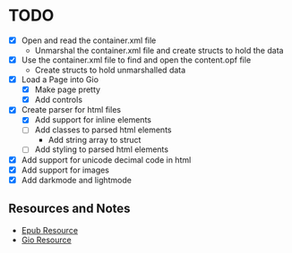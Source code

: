 # TODO

- [X] Open and read the container.xml file
    - Unmarshal the container.xml file and create structs to hold the data
- [X] Use the container.xml file to find and open the content.opf file
    - Create structs to hold unmarshalled data
- [X] Load a Page into Gio
    - [X] Make page pretty
    - [X] Add controls
- [X] Create parser for html files
    - [X] Add support for inline elements
    - [ ] Add classes to parsed html elements
        - Add string array to struct
    - [ ] Add styling to parsed html elements
- [X] Add support for unicode decimal code in html
- [X] Add support for images
- [X] Add darkmode and lightmode

## Resources and Notes
- [Epub Resource](https://opensource.com/article/22/8/epub-file) 
- [Gio Resource](https://gioui.org/doc/learn)
